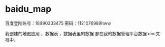 # baidu_map


百度登陆账号：18990333475        密码：1121076989hww

我创建的地图应用 ，数据表 ，数据表里的数据 都在我的数据管理平台数据.doc文档中。
